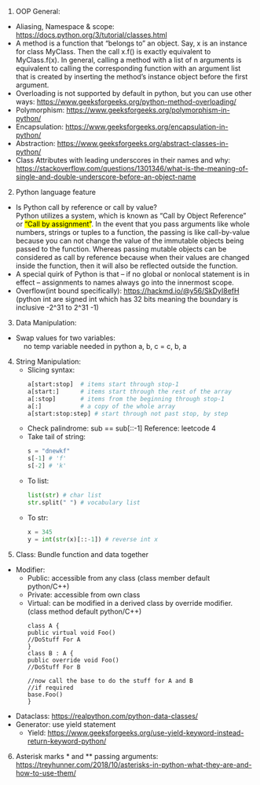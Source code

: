 1. OOP General:
- Aliasing, Namespace & scope: https://docs.python.org/3/tutorial/classes.html
- A method is a function that “belongs to” an object. Say, x is an instance for class MyClass. Then the call x.f() is 
exactly equivalent to MyClass.f(x). In general, calling a method with a list of n arguments is equivalent to calling the
corresponding function with an argument list that is created by inserting the method’s instance object before the first argument.
- Overloading is not supported by default in python, but you can use other ways: 
https://www.geeksforgeeks.org/python-method-overloading/
- Polymorphism: https://www.geeksforgeeks.org/polymorphism-in-python/
- Encapsulation: https://www.geeksforgeeks.org/encapsulation-in-python/
- Abstraction: https://www.geeksforgeeks.org/abstract-classes-in-python/
- Class Attributes with leading underscores in their names and why: 
https://stackoverflow.com/questions/1301346/what-is-the-meaning-of-single-and-double-underscore-before-an-object-name

2. Python language feature
- Is Python call by reference or call by value?
  <br>Python utilizes a system, which is known as “Call by Object Reference” or <mark>“Call by assignment”</mark>. In 
  the event that you pass arguments like whole numbers, strings or tuples to a function, the passing is like 
  call-by-value because you can not change the value of the immutable objects being passed to the function. 
  Whereas passing mutable objects can be considered as call by reference because when their values are changed inside 
  the function, then it will also be reflected outside the function.
  <br>
- A special quirk of Python is that – if no global or nonlocal statement is in effect – assignments to names always 
  go into the innermost scope.
- Overflow(int bound specifically): https://hackmd.io/@y56/SkDyI8efH (python int are signed int which has 32 bits
  meaning the boundary is inclusive -2^31 to 2^31 -1)
3. Data Manipulation:
- Swap values for two variables: <br>&nbsp;&nbsp;&nbsp;&nbsp;no temp variable needed in python a, b, c = c, b, a
4. String Manipulation:
    - Slicing syntax:
       ```python
       a[start:stop]  # items start through stop-1
       a[start:]      # items start through the rest of the array
       a[:stop]       # items from the beginning through stop-1
       a[:]           # a copy of the whole array
       a[start:stop:step] # start through not past stop, by step
       ```
    - Check palindrome: sub == sub[::-1] Reference: leetcode 4
    - Take tail of string:
        ```python
        s = "dnewkf"
        s[-1] # 'f'
        s[-2] # 'k'
        ```
    - To list:
        ```python
        list(str) # char list
        str.split(" ") # vocabulary list
        ```
    - To str:
        ```python
        x = 345
        y = int(str(x)[::-1]) # reverse int x
        ```
5. Class: Bundle function and data together
- Modifier: 
  - Public: accessible from any class (class member default python/C++)
  - Private: accessible from own class
  - Virtual: can be modified in a derived class by override modifier. (class method default python/C++)
      ```
    class A {
    public virtual void Foo()
    //DoStuff For A
    }
    class B : A {
    public override void Foo()
    //DoStuff For B

    //now call the base to do the stuff for A and B 
    //if required
    base.Foo()
    }
      ```
- Dataclass: https://realpython.com/python-data-classes/
- Generator: use yield statement
  - Yield: https://www.geeksforgeeks.org/use-yield-keyword-instead-return-keyword-python/
6. Asterisk marks * and ** passing arguments: https://treyhunner.com/2018/10/asterisks-in-python-what-they-are-and-how-to-use-them/